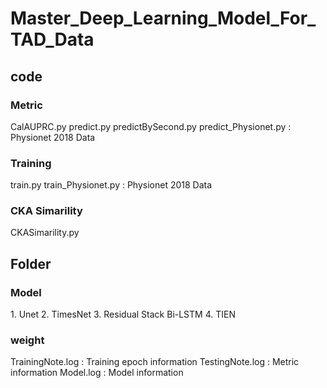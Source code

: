# Master_Deep_Learning_Model_For_TAD_Data

## code
### Metric
CalAUPRC.py
predict.py
predictBySecond.py
predict_Physionet.py : Physionet 2018 Data
### Training
train.py
train_Physionet.py : Physionet 2018 Data
### CKA Simarility
CKASimarility.py

## Folder
### Model
<Deep Learning model>
1. Unet
2. TimesNet
3. Residual Stack Bi-LSTM
4. TIEN

### weight
TrainingNote.log : Training epoch information
TestingNote.log : Metric information
Model.log : Model information
